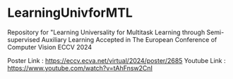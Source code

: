 # LearningUnivforMTL
Repository for "Learning Universality for Multitask Learning through Semi-supervised Auxiliary Learning 
Accepted in The European Conference of Computer Vision ECCV 2024

Poster Link : https://eccv.ecva.net/virtual/2024/poster/2685
Youtube Link : https://www.youtube.com/watch?v=tAhFnsw2CnI

